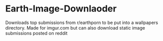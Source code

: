 # Earth-Image-Downlaoder
Downloads top submissions from r/earthporn to be put into a wallpapers directory. 
Made for imgur.com but can also download static image submissions posted on reddit
